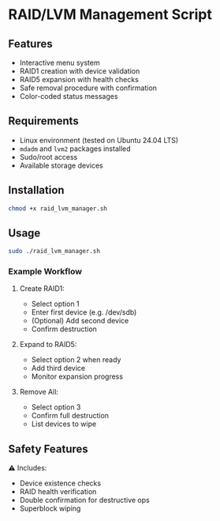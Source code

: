 # RAID/LVM Management Script

## Features
- Interactive menu system
- RAID1 creation with device validation
- RAID5 expansion with health checks
- Safe removal procedure with confirmation
- Color-coded status messages

## Requirements
- Linux environment (tested on Ubuntu 24.04 LTS)
- `mdadm` and `lvm2` packages installed
- Sudo/root access
- Available storage devices

## Installation
```bash
chmod +x raid_lvm_manager.sh
```

## Usage
```bash
sudo ./raid_lvm_manager.sh
```

### Example Workflow
1. Create RAID1:
   - Select option 1
   - Enter first device (e.g. /dev/sdb)
   - (Optional) Add second device
   - Confirm destruction

2. Expand to RAID5:
   - Select option 2 when ready
   - Add third device
   - Monitor expansion progress

3. Remove All:
   - Select option 3
   - Confirm full destruction
   - List devices to wipe

## Safety Features
⚠️ Includes:
- Device existence checks
- RAID health verification
- Double confirmation for destructive ops
- Superblock wiping
